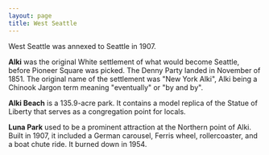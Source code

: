 ```yaml
---
layout: page
title: West Seattle
---
```


West Seattle was annexed to Seattle in 1907.

**Alki** was the original White settlement of what would become Seattle, before Pioneer Square was picked. The Denny Party landed in November of 1851. The original name of the settlement was "New York Alki", Alki being a Chinook Jargon term meaning "eventually" or "by and by".

**Alki Beach** is a 135.9-acre park. It contains a model replica of the Statue of Liberty that serves as a congregation point for locals.

**Luna Park** used to be a prominent attraction at the Northern point of Alki. Built in 1907, it included a German carousel, Ferris wheel, rollercoaster, and a boat chute ride. It burned down in 1954.
